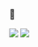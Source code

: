 ### 👋

<img src="https://img.shields.io/badge/spring-a5d6a7?style=for-the-badge&logo=#6DB33F&logoColor=white">
<img src="https://img.shields.io/badge/JAVA-CC6699?style=for-the-badge&logo=#6DB33F&logoColor=white">
